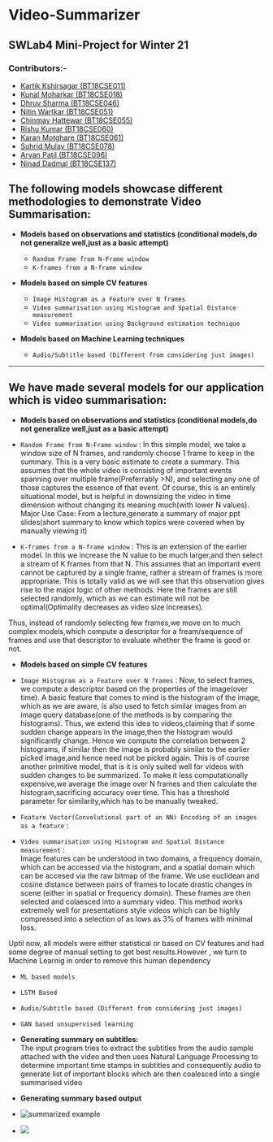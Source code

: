 # Video-Summarizer

## SWLab4 Mini-Project for Winter 21

### Contributors:-
* [Kartik Kshirsagar (BT18CSE011)](https://github.com/kartikkshirsagar)
* [Kunal Moharkar (BT18CSE018)](https://github.com/KunalMoharkar)
* [Dhruv Sharma (BT18CSE046)](https://github.com/dsdroid1)
* [Nitin Wartkar (BT18CSE051)](https://github.com/nitinosiris)
* [Chinmay Hattewar (BT18CSE055)](https://github.com/chinuh037)
* [Rishu Kumar (BT18CSE060)](https://github.com/dsdroid1)
* [Karan Motghare (BT18CSE061)](https://github.com/karanmotghare)
* [Suhrid Mulay (BT18CSE078)](https://github.com/suhridmulay)
* [Aryan Patil (BT18CSE096)](https://github.com/aryanpatil)
* [Ninad Dadmal (BT18CSE137)](https://github.com/Ninad10code)


## The following models showcase different methodologies to demonstrate Video Summarisation:
+ **Models based on observations and statistics (conditional models,do not generalize well,just as a basic attempt)**
  + `Random Frame from N-Frame window` 
  + `K-frames from a N-frame window`

+ **Models based on simple CV features**
  + `Image Histogram as a Feature over N frames`
  + `Video summarisation using Histogram and Spatial Distance measurement`
  + `Video summarisation using Background estimation technique`

+ **Models based on Machine Learning techniques**
  + `Audio/Subtitle based (Different from considering just images)`


---------------------------------------------------------------------------------------------------------------------------------------------------------------------------

## We have made several models for our application which is video summarisation:
+ **Models based on observations and statistics (conditional models,do not generalize well,just as a basic attempt)**
+ `Random Frame from N-Frame window` :
In this simple model, we take a window size of N frames, and randomly choose 1 frame to keep in the summary. This is a very basic estimate to create a summary. This assumes that the whole video is consisting of important events spanning over multiple frame(Preferrably >N), and selecting any one of those captures the essence of that event. Of course, this is an entirely situational model, but is helpful in downsizing the video in time dimension without changing its meaning much(with lower N values). Major Use Case: From a lecture,generate a summary of major ppt slides(short summary to know which topics were covered when by manually viewing it)

+ `K-frames from a N-frame window` :
This is an extension of the earlier model. In this we increase the N value to be much larger,and then select a stream of K frames from that N. This assumes that an important event cannot be captured by a single frame, rather a stream of frames is more appropriate. This is totally valid as we will see that this observation gives rise to the major logic of other methods. Here the frames are still selected randomly, which as we can estimate will not be optimal(Optimality decreases as video size increases).

Thus, instead of randomly selecting few frames,we move on to much complex models,which compute a descriptor for a fream/sequence of frames and use that descriptor to evaluate whether the frame is good or not.

+ **Models based on simple CV features**
+ `Image Histogram as a Feature over N frames` :
Now, to select frames, we compute a descriptor based on the properties of the image(over time). A basic feature that comes to mind is the histogram of the image, which as we are aware, is also used to fetch similar images from an image query database(one of the methods is by comparing the histograms). Thus, we extend this idea to videos,claiming that if some sudden change appears in the image,then the histogram would significantly change. Hence we compute the correlation between 2 histograms, if similar then the image is probably similar to the earlier picked image,and hence need not be picked again. This is of course another primitive model, that is it is only suited well for videos with sudden changes to be summarized. To make it less computationally expensive,we average the image over N frames and then calculate the histogram,sacrificing accuracy over time. This has a threshold parameter for similarity,which has to be manually tweaked.

+ `Feature Vector(Convolutional part of an NN) Encoding of an images as a feature` :
+ `Video summarisation using Histogram and Spatial Distance measurement` :  
Image features can be understood in two domains, a frequency domain, which can be accessed via the histogram, and a spatial domain which can be accesed via the raw bitmap of the frame. We use euclidean and cosine distance between pairs of frames to locate drastic changes in scene (either in spatial or frequency domain). These frames are then selected and colaesced into a summary video. This method works extremely well for presentations style videos which can be highly compressed into a selection of as lows as 3% of frames with minimal loss.

Uptil now, all models were either statistical or based on CV features and had some degree of manual setting to get best results.However , we turn to Machine Learnig in order to remove this human dependency
+ `ML based models`
+ `LSTM Based`
+ `Audio/Subtitle based (Different from considering just images)`
+ `GAN based unsupervised learning`

+ **Generating summary on subtitles:**  
The input program tries to extract the subtitles from the audio sample attached with the video and then uses Natural Language Processing to determine important time stamps in subtitles and consequently audio to generate list of important blocks which are then coalesced into a single summarised video
+ **Generating summary based output**
+ ![summarized example](https://github.com/Dsdroid1/Video-Summarizer/tree/main/videoGifs/1.gif)
+ <img src='https://github.com/Dsdroid1/Video-Summarizer/tree/main/videoGifs/1.gif'/>
